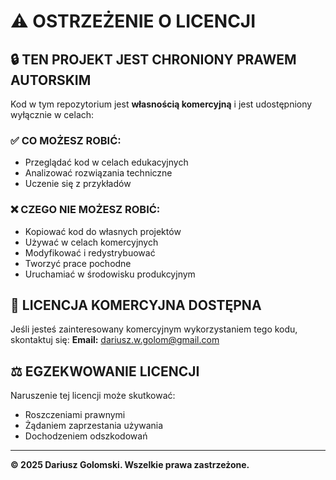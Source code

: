 # ⚠️ OSTRZEŻENIE O LICENCJI

## 🔒 TEN PROJEKT JEST CHRONIONY PRAWEM AUTORSKIM

Kod w tym repozytorium jest **własnością komercyjną** i jest udostępniony wyłącznie w celach:

### ✅ **CO MOŻESZ ROBIĆ:**
- Przeglądać kod w celach edukacyjnych
- Analizować rozwiązania techniczne
- Uczenie się z przykładów

### ❌ **CZEGO NIE MOŻESZ ROBIĆ:**
- Kopiować kod do własnych projektów
- Używać w celach komercyjnych
- Modyfikować i redystrybuować
- Tworzyć prace pochodne
- Uruchamiać w środowisku produkcyjnym

## 📧 **LICENCJA KOMERCYJNA DOSTĘPNA**

Jeśli jesteś zainteresowany komercyjnym wykorzystaniem tego kodu, skontaktuj się:
**Email:** dariusz.w.golom@gmail.com

## ⚖️ **EGZEKWOWANIE LICENCJI**

Naruszenie tej licencji może skutkować:
- Roszczeniami prawnymi
- Żądaniem zaprzestania używania
- Dochodzeniem odszkodowań

---
**© 2025 Dariusz Golomski. Wszelkie prawa zastrzeżone.**
